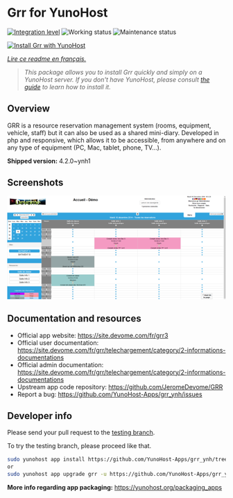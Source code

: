 <!--
N.B.: This README was automatically generated by https://github.com/YunoHost/apps/tree/master/tools/README-generator
It shall NOT be edited by hand.
-->

# Grr for YunoHost

[![Integration level](https://dash.yunohost.org/integration/grr.svg)](https://dash.yunohost.org/appci/app/grr) ![Working status](https://ci-apps.yunohost.org/ci/badges/grr.status.svg) ![Maintenance status](https://ci-apps.yunohost.org/ci/badges/grr.maintain.svg)

[![Install Grr with YunoHost](https://install-app.yunohost.org/install-with-yunohost.svg)](https://install-app.yunohost.org/?app=grr)

*[Lire ce readme en français.](./README_fr.md)*

> *This package allows you to install Grr quickly and simply on a YunoHost server.
If you don't have YunoHost, please consult [the guide](https://yunohost.org/#/install) to learn how to install it.*

## Overview

GRR is a resource reservation management system (rooms, equipment, vehicle, staff) but it can also be used as a shared mini-diary. Developed in php and responsive, which allows it to be accessible, from anywhere and on any type of equipment (PC, Mac, tablet, phone, TV...).


**Shipped version:** 4.2.0~ynh1

## Screenshots

![Screenshot of Grr](./doc/screenshots/home.png)

## Documentation and resources

* Official app website: <https://site.devome.com/fr/grr3>
* Official user documentation: <https://site.devome.com/fr/grr/telechargement/category/2-informations-documentations>
* Official admin documentation: <https://site.devome.com/fr/grr/telechargement/category/2-informations-documentations>
* Upstream app code repository: <https://github.com/JeromeDevome/GRR>
* Report a bug: <https://github.com/YunoHost-Apps/grr_ynh/issues>

## Developer info

Please send your pull request to the [testing branch](https://github.com/YunoHost-Apps/grr_ynh/tree/testing).

To try the testing branch, please proceed like that.

``` bash
sudo yunohost app install https://github.com/YunoHost-Apps/grr_ynh/tree/testing --debug
or
sudo yunohost app upgrade grr -u https://github.com/YunoHost-Apps/grr_ynh/tree/testing --debug
```

**More info regarding app packaging:** <https://yunohost.org/packaging_apps>

